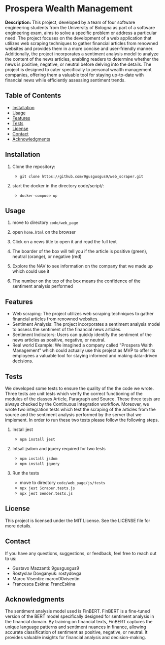 # Prospera Wealth Management

**Description:** This project, developed by a team of four software engineering students from the University of Bologna as part of a software engineering exam, aims to solve a specific problem or address a particular need. The project focuses on the development of a web application that utilizes web scraping techniques to gather financial articles from renowned websites and provides them in a more concise and user-friendly manner. Additionally, the project incorporates a sentiment analysis model to analyze the content of the news articles, enabling readers to determine whether the news is positive, negative, or neutral before delving into the details. The project is designed to cater specifically to personal wealth management companies, offering them a valuable tool for staying up-to-date with financial news while efficiently assessing sentiment trends.

## Table of Contents

- [Installation](#installation)
- [Usage](#usage)
- [Features](#features)
- [Tests](#Tests)
- [License](#license)
- [Contact](#contact)
- [Acknowledgments](#acknowledgments)

## Installation

1. Clone the repository: 
    * `git clone https://github.com/9gusgusgus9/web_scraper.git`

2. start the docker in the directory code/script/:
    * `docker-compose up`


## Usage

1. move to directory `code/web_page`

2. open `home.html` on the browser

3. Click on a news title to open it and read the full text

4. The boarder of the box will tell you if the article is positive (green), neutral (orange), or negative (red)

5. Explore the NAV to see information on the company that we made up which could use it

6. The number on the top of the box means the confidence of the sentiment analysis performed

## Features

- Web scraping: The project utilizes web scraping techniques to gather financial articles from renowned websites.
- Sentiment Analysis: The project incorporates a sentiment analysis model to assess the sentiment of the financial news articles.
- Sentiment Indicators: Users can quickly identify the sentiment of the news articles as positive, negative, or neutral.
- Real world Example: We imagined a company called "Prospera Walth Management" which could actually use this project as MVP to offer its employees a valuable tool for staying informed and making data-driven decisions.


## Tests

We developed some tests to ensure the quality of the the code we wrote. Three tests are unit tests which verify the correct functioning of the modules of the classes Article, Paragraph and Source. These three tests are always checked by the Continuous Integration workflow. Moreover, we wrote two integration tests which test the scraping of the articles from the source and the sentiment analysis performed by the server that we implement. In order to run these two tests please follow the following steps.

1. Install jest
    - `npm install jest`

2. Intsall jsdom and jquery required for two tests
    - `npm install jsdom`
    - `npm install jquery`

3. Run the tests 
    - move to directory `code/web_page/js/tests`
    -  `npx jest Scraper.tests.js`
    -  `npx jest Sender.tests.js`

## License

This project is licensed under the MIT License. See the LICENSE file for more details.

## Contact

If you have any questions, suggestions, or feedback, feel free to reach out to us:

- Gustavo Mazzanti: 9gusgusgus9
- Rostyslav Dovganyuk: rostydovga
- Marco Visentin: marco00visentin
- Francesca Eskina: FrancEskina

## Acknowledgments

The sentiment analysis model used is FinBERT. FinBERT is a fine-tuned version of the BERT model specifically designed for sentiment analysis in the financial domain. By training on financial texts, FinBERT captures the unique language patterns and sentiment nuances in finance, allowing accurate classification of sentiment as positive, negative, or neutral. It provides valuable insights for financial analysis and decision-making.